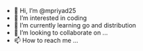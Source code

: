 - 👋 Hi, I’m @mpriyad25
- 👀 I’m interested in coding
- 🌱 I’m currently learning go and distribution
- 💞️ I’m looking to collaborate on ...
- 📫 How to reach me ...

<!---
mpriyad25/mpriyad25 is a ✨ special ✨ repository because its `README.md` (this file) appears on your GitHub profile.
You can click the Preview link to take a look at your changes.
--->
